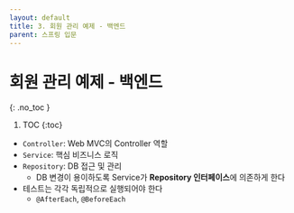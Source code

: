```yaml
---
layout: default
title: 3. 회원 관리 예제 - 백엔드
parent: 스프링 입문
---
```


# 회원 관리 예제 - 백엔드
{: .no_toc }

1. TOC
{:toc}

- `Controller`: Web MVC의 Controller 역할
- `Service`: 핵심 비즈니스 로직
- `Repository`: DB 접근 및 관리
  - DB 변경이 용이하도록 Service가 **Repository 인터페이스**에 의존하게 한다
- 테스트는 각각 독립적으로 실행되어야 한다
  - `@AfterEach`, `@BeforeEach`